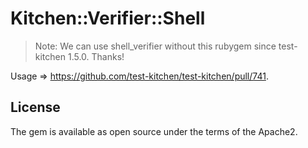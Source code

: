 # Kitchen::Verifier::Shell

> Note:
> We can use shell_verifier without this rubygem since test-kitchen 1.5.0. Thanks!

Usage => https://github.com/test-kitchen/test-kitchen/pull/741.


## License

The gem is available as open source under the terms of the Apache2.

